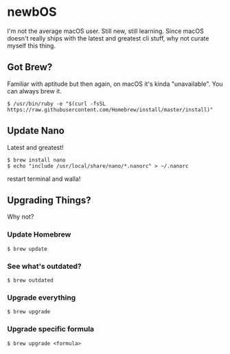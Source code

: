 # newbOS
I'm not the average macOS user. Still new, still learning. Since macOS 
doesn't really ships with the latest and greatest cli stuff, why not 
curate myself this thing.

## Got Brew?
Familiar with aptitude but then again, on macOS it's kinda 
"unavailable". You can always brew it. 

```
$ /usr/bin/ruby -e "$(curl -fsSL https://raw.githubusercontent.com/Homebrew/install/master/install)"
```

## Update Nano
Latest and greatest!

```
$ brew install nano
$ echo "include /usr/local/share/nano/*.nanorc" > ~/.nanorc
```
restart terminal and walla!

## Upgrading Things?
Why not?

### Update Homebrew
```
$ brew update
```
### See what's outdated?
```
$ brew outdated
```
### Upgrade everything
```
$ brew upgrade
```
### Upgrade specific formula
```
$ brew upgrade <formula>
```
